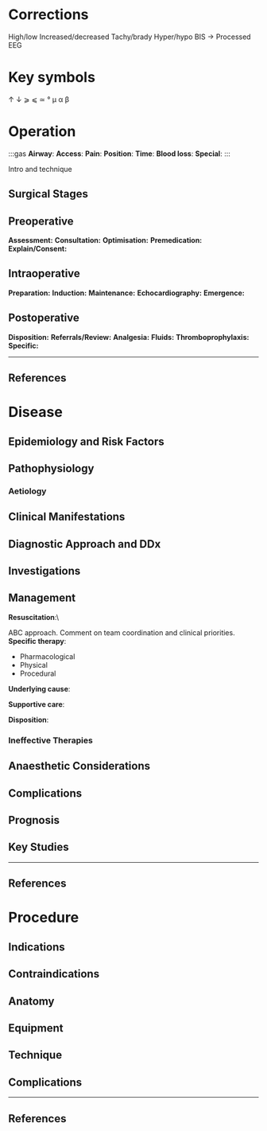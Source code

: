# Corrections

High/low
Increased/decreased
Tachy/brady
Hyper/hypo
BIS -> Processed EEG

# Key symbols

↑
↓
⩾
⩽
≃
°
μ
α
β


# Operation

:::gas
**Airway**: 
**Access**: 
**Pain**: 
**Position**:
**Time**: 
**Blood loss**:
**Special**:
:::

Intro and technique

## Surgical Stages

## Preoperative

**Assessment:**
**Consultation:**
**Optimisation:**
**Premedication:**
**Explain/Consent:**

## Intraoperative

**Preparation:**
**Induction:**
**Maintenance:**
**Echocardiography:**
**Emergence:**

## Postoperative

**Disposition:**
**Referrals/Review:**
**Analgesia:**
**Fluids:**
**Thromboprophylaxis:**
**Specific:**

---

## References




# Disease


## Epidemiology and Risk Factors

## Pathophysiology

### Aetiology

## Clinical Manifestations

## Diagnostic Approach and DDx

## Investigations

## Management

**Resuscitation**:\

ABC approach. Comment on team coordination and clinical priorities.
**Specific therapy**:

* Pharmacological
* Physical
* Procedural

**Underlying cause**:

**Supportive care**:

**Disposition**:

### Ineffective Therapies

## Anaesthetic Considerations

## Complications

## Prognosis

## Key Studies


---

## References




# Procedure

## Indications

## Contraindications

## Anatomy

## Equipment

## Technique

## Complications


---

## References
